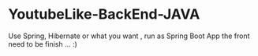 # YoutubeLike-BackEnd-JAVA
Use Spring, Hibernate or what you want , run as Spring Boot App
the front need to be finish ... :)
